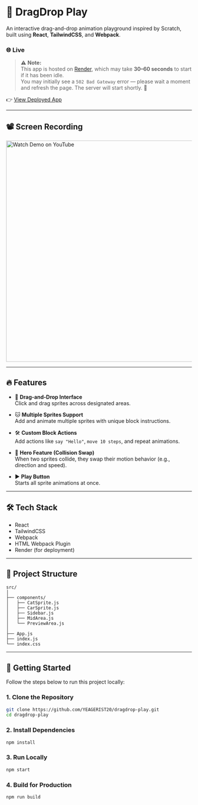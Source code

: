 # 🧱 DragDrop Play

An interactive drag-and-drop animation playground inspired by Scratch, built using **React**, **TailwindCSS**, and **Webpack**.

### 🌐 Live 
> ⚠️ **Note:**  
> This app is hosted on [Render](https://render.com), which may take **30–60 seconds** to start if it has been idle.  
> You may initially see a `502 Bad Gateway` error — please wait a moment and refresh the page. The server will start shortly. 🙏

👉 [View Deployed App](https://dragdrop-play.onrender.com)

---
## 📽️ Screen Recording

<a href="https://youtu.be/sr1jhe3etdE" target="_blank"> <img src="https://img.youtube.com/vi/sr1jhe3etdE/hqdefault.jpg" alt="Watch Demo on YouTube" width="600" style="cursor: pointer;" /> </a>


-------

## 🔥 Features

- 🧩 **Drag-and-Drop Interface**  
  Click and drag sprites across designated areas.

- 🐱 **Multiple Sprites Support**  
  Add and animate multiple sprites with unique block instructions.

- 🛠 **Custom Block Actions**  
  Add actions like `say "Hello"`, `move 10 steps`, and repeat animations.

- 🦸 **Hero Feature (Collision Swap)**  
  When two sprites collide, they swap their motion behavior (e.g., direction and speed).

- ▶️ **Play Button**  
  Starts all sprite animations at once.

---

## 🛠 Tech Stack

- React
- TailwindCSS
- Webpack
- HTML Webpack Plugin
- Render (for deployment)

---

## 📁 Project Structure

```
src/
│
├── components/
│   ├── CatSprite.js
│   ├── CarSprite.js
│   ├── Sidebar.js
│   ├── MidArea.js
│   └── PreviewArea.js
│
├── App.js
├── index.js
└── index.css
```

---

## 🚀 Getting Started

Follow the steps below to run this project locally:

### 1. Clone the Repository
```bash
git clone https://github.com/YEAGERIST20/dragdrop-play.git
cd dragdrop-play
```

### 2. Install Dependencies
```bash
npm install
```

### 3. Run Locally
```bash
npm start
```

### 4. Build for Production
```bash
npm run build
```
